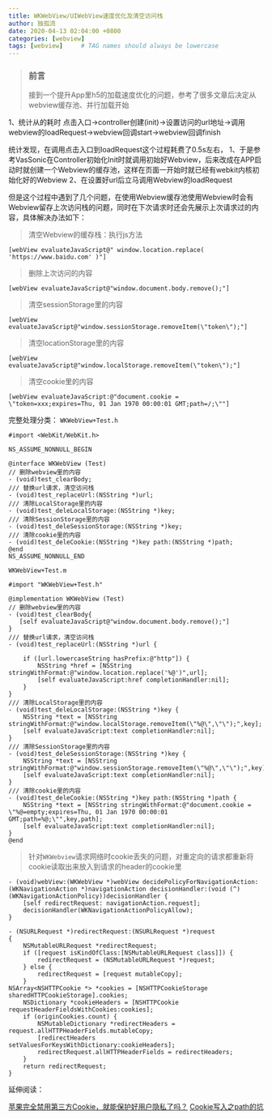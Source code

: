```yaml
---
title: WKWebView/UIWebView速度优化及清空访问栈
author: 独孤流
date: 2020-04-13 02:04:00 +0800
categories: [webview]
tags: [webview]     # TAG names should always be lowercase
---
```


> ### 前言
> 接到一个提升App里h5的加载速度优化的问题，参考了很多文章后决定从webview缓存池、并行加载开始

1、统计从的耗时
点击入口->controller创建(init)->设置访问的url地址->调用webview的loadRequest->webview回调start->webview回调finish

统计发现，在调用点击入口到loadRequest这个过程耗费了0.5s左右，
1、于是参考VasSonic在Controller初始化Init时就调用初始好Webview，后来改成在APP启动时就创建一个Webview的缓存池，这样在页面一开始时就已经有webkit内核初始化好的Webview
2、在设置好url后立马调用Webview的loadRequest

但是这个过程中遇到了几个问题，在使用Webview缓存池使用Webview时会有Webview留存上次访问栈的问题，同时在下次请求时还会先展示上次请求过的内容，具体解决办法如下：

> 清空Webview的缓存栈：执行js方法
```
[webView evaluateJavaScript@" window.location.replace( 'https://www.baidu.com' )"]
```

> 删除上次访问的内容
```
[webView evaluateJavaScript@"window.document.body.remove();"]
```

> 清空sessionStorage里的内容
```
[webView evaluateJavaScript@"window.sessionStorage.removeItem(\"token\");"]
```

> 清空locationStorage里的内容
```
[webView evaluateJavaScript@"window.localStorage.removeItem(\"token\");"]
```

> 清空cookie里的内容
```
[webView evaluateJavaScript:@"document.cookie = \"token=xxx;expires=Thu, 01 Jan 1970 00:00:01 GMT;path=/;\""]
```

完整处理分类：
`WKWebView+Test.h`
```
#import <WebKit/WebKit.h>

NS_ASSUME_NONNULL_BEGIN

@interface WKWebView (Test)
// 删除webview里的内容
- (void)test_clearBody;
/// 替换url请求，清空访问栈
- (void)test_replaceUrl:(NSString *)url;
/// 清除LocalStorage里的内容
- (void)test_deleLocalStorage:(NSString *)key;
/// 清除SessionStorage里的内容
- (void)test_deleSessionStorage:(NSString *)key;
/// 清除cookie里的内容
- (void)test_deleCookie:(NSString *)key path:(NSString *)path;
@end
NS_ASSUME_NONNULL_END
```
`WKWebView+Test.m`
```
#import "WKWebView+Test.h"

@implementation WKWebView (Test)
// 删除webview里的内容
- (void)test_clearBody{
   [self evaluateJavaScript@"window.document.body.remove();"]
}
/// 替换url请求，清空访问栈
- (void)test_replaceUrl:(NSString *)url {

    if ([url.lowercaseString hasPrefix:@"http"]) {
        NSString *href = [NSString stringWithFormat:@"window.location.replace('%@')",url];
        [self evaluateJavaScript:href completionHandler:nil];
    }
}
/// 清除LocalStorage里的内容
- (void)test_deleLocalStorage:(NSString *)key {
    NSString *text = [NSString stringWithFormat:@"window.localStorage.removeItem(\"%@\",\"\");",key];
    [self evaluateJavaScript:text completionHandler:nil];
}
/// 清除SessionStorage里的内容
- (void)test_deleSessionStorage:(NSString *)key {
    NSString *text = [NSString stringWithFormat:@"window.sessionStorage.removeItem(\"%@\",\"\");",key];
    [self evaluateJavaScript:text completionHandler:nil];
}
/// 清除cookie里的内容
- (void)test_deleCookie:(NSString *)key path:(NSString *)path {
    NSString *text = [NSString stringWithFormat:@"document.cookie = \"%@=empty;expires=Thu, 01 Jan 1970 00:00:01 GMT;path=%@;\"",key,path];
    [self evaluateJavaScript:text completionHandler:nil];
}
@end
```
> 针对`WKWebview`请求网络时cookie丢失的问题，对重定向的请求都重新将cookie读取出来放入到请求的header的cookie里
```
- (void)webView:(WKWebView *)webView decidePolicyForNavigationAction:(WKNavigationAction *)navigationAction decisionHandler:(void (^)(WKNavigationActionPolicy))decisionHandler {
    [self redirectRequest: navigationAction.request];
    decisionHandler(WKNavigationActionPolicyAllow);
}

- (NSURLRequest *)redirectRequest:(NSURLRequest *)request
{
    NSMutableURLRequest *redirectRequest;
    if ([request isKindOfClass:[NSMutableURLRequest class]]) {
        redirectRequest = (NSMutableURLRequest *)request;
    } else {
        redirectRequest = [request mutableCopy];
    }
NSArray<NSHTTPCookie *> *cookies = [NSHTTPCookieStorage sharedHTTPCookieStorage].cookies;
    NSDictionary *cookieHeaders = [NSHTTPCookie requestHeaderFieldsWithCookies:cookies];
    if (originCookies.count) {
        NSMutableDictionary *redirectHeaders = request.allHTTPHeaderFields.mutableCopy;
        [redirectHeaders setValuesForKeysWithDictionary:cookieHeaders];
        redirectRequest.allHTTPHeaderFields = redirectHeaders;
    }
    return redirectRequest;
}
```
延伸阅读：

[苹果完全禁用第三方Cookie，就能保护好用户隐私了吗？](https://links.jianshu.com/go?to=https%3A%2F%2Fwww.huxiu.com%2Farticle%2F347023.html)
[Cookie写入之path的坑](https://links.jianshu.com/go?to=https%3A%2F%2Fwww.cnblogs.com%2F52liming%2Fp%2F9536805.html)